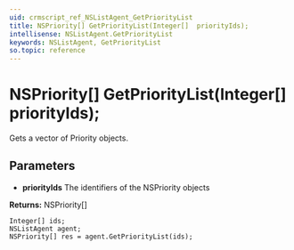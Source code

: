 ```yaml
---
uid: crmscript_ref_NSListAgent_GetPriorityList
title: NSPriority[] GetPriorityList(Integer[]  priorityIds);
intellisense: NSListAgent.GetPriorityList
keywords: NSListAgent, GetPriorityList
so.topic: reference
---
```


# NSPriority[] GetPriorityList(Integer[]  priorityIds);

Gets a vector of Priority objects.

## Parameters

* **priorityIds** The identifiers of the NSPriority objects

**Returns:** NSPriority[]

```crmscript
Integer[] ids;
NSListAgent agent;
NSPriority[] res = agent.GetPriorityList(ids);
```

